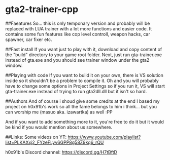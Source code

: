 # gta2-trainer-cpp

##Faeatures
So... this is only temponary version and probably will be replaced with LUA trainer with a lot more functions and easier code.
It contains some fun features like cop level controll, weapon hacks, car spawner, car fixer etc.

##Fast install
If you want just to play with it, download and copy content of the "build" directory to your game root folder.
Next, just run gta-trainer.exe instead of gta.exe and you should see trainer window under the gta2 window.

##Playing with code
If you want to build it on your own, there is VS solution inside so it shouldn't be a problem to compile it.
Oh and you will probably have to change some options in Project Settings so if you run it, VS will start gta-trainer.exe instead of
trying to run gta2dll.dll but it isn't so hard.

##Authors
And of course i shoud give some credits at the end
I based my project on h0x91b's work so all the fame belongs to him i think...
but you can worship me (masuo aka. izawartka) as well :PP

And if you want to add something more to it, you're free to do it but it would be kind if you would mention about us somewhere.

##Links:
Some videos on YT:
https://www.youtube.com/playlist?list=PLKAXxj2_FYzeFLyv6GPP8g58Z9kq6_rQU

h0x91b's Discord channel:
https://discord.gg/H7tBftD
